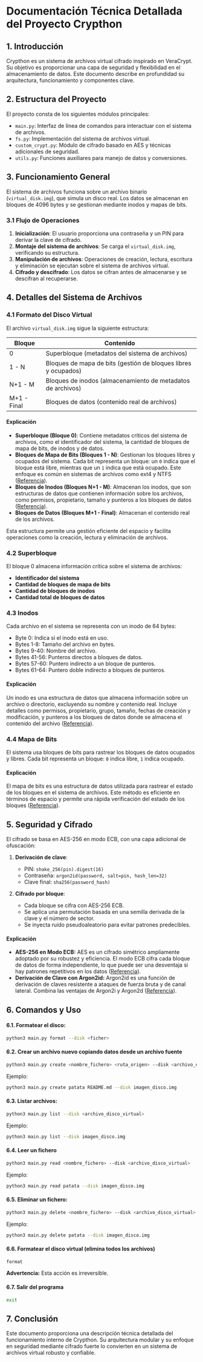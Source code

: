 # Documentación Técnica Detallada del Proyecto Crypthon

## 1. Introducción

Crypthon es un sistema de archivos virtual cifrado inspirado en VeraCrypt. Su objetivo es proporcionar una capa de seguridad y flexibilidad en el almacenamiento de datos. Este documento describe en profundidad su arquitectura, funcionamiento y componentes clave.

## 2. Estructura del Proyecto

El proyecto consta de los siguientes módulos principales:

- `main.py`: Interfaz de línea de comandos para interactuar con el sistema de archivos.
- `fs.py`: Implementación del sistema de archivos virtual.
- `custom_crypt.py`: Módulo de cifrado basado en AES y técnicas adicionales de seguridad.
- `utils.py`: Funciones auxiliares para manejo de datos y conversiones.

## 3. Funcionamiento General

El sistema de archivos funciona sobre un archivo binario (`virtual_disk.img`), que simula un disco real. Los datos se almacenan en bloques de 4096 bytes y se gestionan mediante inodos y mapas de bits.

### 3.1 Flujo de Operaciones

1. **Inicialización**: El usuario proporciona una contraseña y un PIN para derivar la clave de cifrado.
2. **Montaje del sistema de archivos**: Se carga el `virtual_disk.img`, verificando su estructura.
3. **Manipulación de archivos**: Operaciones de creación, lectura, escritura y eliminación se ejecutan sobre el sistema de archivos virtual.
4. **Cifrado y descifrado**: Los datos se cifran antes de almacenarse y se descifran al recuperarse.

## 4. Detalles del Sistema de Archivos

### 4.1 Formato del Disco Virtual

El archivo `virtual_disk.img` sigue la siguiente estructura:

| Bloque      | Contenido                                                      |
| ----------- | -------------------------------------------------------------- |
| 0           | Superbloque (metadatos del sistema de archivos)                |
| 1 - N       | Bloques de mapa de bits (gestión de bloques libres y ocupados) |
| N+1 - M     | Bloques de inodos (almacenamiento de metadatos de archivos)    |
| M+1 - Final | Bloques de datos (contenido real de archivos)                  |

#### Explicación

- **Superbloque (Bloque 0)**: Contiene metadatos críticos del sistema de archivos, como el identificador del sistema, la cantidad de bloques de mapa de bits, de inodos y de datos.
- **Bloques de Mapa de Bits (Bloques 1 - N)**: Gestionan los bloques libres y ocupados del sistema. Cada bit representa un bloque: un `0` indica que el bloque está libre, mientras que un `1` indica que está ocupado. Este enfoque es común en sistemas de archivos como ext4 y NTFS ([Referencia](https://ull-esit-sistemas-operativos.github.io/ssoo-apuntes/so2324/implementaci%C3%B3n_de_sistemas_de_archivos.html)).
- **Bloques de Inodos (Bloques N+1 - M)**: Almacenan los inodos, que son estructuras de datos que contienen información sobre los archivos, como permisos, propietario, tamaño y punteros a los bloques de datos ([Referencia](https://blog.adrianistan.eu/como-funcionan-los-sistemas-basados-en-inodos/)).
- **Bloques de Datos (Bloques M+1 - Final)**: Almacenan el contenido real de los archivos.

Esta estructura permite una gestión eficiente del espacio y facilita operaciones como la creación, lectura y eliminación de archivos.

### 4.2 Superbloque

El bloque 0 almacena información crítica sobre el sistema de archivos:

- **Identificador del sistema**
- **Cantidad de bloques de mapa de bits**
- **Cantidad de bloques de inodos**
- **Cantidad total de bloques de datos**

### 4.3 Inodos

Cada archivo en el sistema se representa con un inodo de 64 bytes:

- Byte 0: Indica si el inodo está en uso.
- Bytes 1-8: Tamaño del archivo en bytes.
- Bytes 9-40: Nombre del archivo.
- Bytes 41-56: Punteros directos a bloques de datos.
- Bytes 57-60: Puntero indirecto a un bloque de punteros.
- Bytes 61-64: Puntero doble indirecto a bloques de punteros.

#### Explicación

Un inodo es una estructura de datos que almacena información sobre un archivo o directorio, excluyendo su nombre y contenido real. Incluye detalles como permisos, propietario, grupo, tamaño, fechas de creación y modificación, y punteros a los bloques de datos donde se almacena el contenido del archivo ([Referencia](https://geekland.eu/inodos-dentires-sistema-archivos/)).

### 4.4 Mapa de Bits

El sistema usa bloques de bits para rastrear los bloques de datos ocupados y libres. Cada bit representa un bloque: `0` indica libre, `1` indica ocupado.

#### Explicación

El mapa de bits es una estructura de datos utilizada para rastrear el estado de los bloques en el sistema de archivos. Este método es eficiente en términos de espacio y permite una rápida verificación del estado de los bloques ([Referencia](https://ull-esit-sistemas-operativos.github.io/ssoo-apuntes/so2324/implementaci%C3%B3n_de_sistemas_de_archivos.html)).

## 5. Seguridad y Cifrado

El cifrado se basa en AES-256 en modo ECB, con una capa adicional de ofuscación:

1. **Derivación de clave**:

   - PIN: `shake_256(pin).digest(16)`
   - Contraseña: `argon2id(password, salt=pin, hash_len=32)`
   - Clave final: `sha256(password_hash)`

2. **Cifrado por bloque**:

   - Cada bloque se cifra con AES-256 ECB.
   - Se aplica una permutación basada en una semilla derivada de la clave y el número de sector.
   - Se inyecta ruido pseudoaleatorio para evitar patrones predecibles.

#### Explicación

- **AES-256 en Modo ECB:** AES es un cifrado simétrico ampliamente adoptado por su robustez y eficiencia. El modo ECB cifra cada bloque de datos de forma independiente, lo que puede ser una desventaja si hay patrones repetitivos en los datos ([Referencia](https://www.kiteworks.com/es/gestion-de-riesgos-de-ciberseguridad/cifrado-aes-256-protege-tus-datos-con-criptografia-de-clave-simetrica/)).
- **Derivación de Clave con Argon2id:** Argon2id es una función de derivación de claves resistente a ataques de fuerza bruta y de canal lateral. Combina las ventajas de Argon2i y Argon2d ([Referencia](https://es.wikipedia.org/wiki/Argon2)).

## 6. Comandos y Uso

#### 6.1. Formatear el disco:
```bash
python3 main.py format --disk <ficher>
```

#### 6.2. Crear un archivo nuevo copiando datos desde un archivo fuente
```bash
python3 main.py create <nombre_fichero> <ruta_origen> --disk <archivo_disco_virtual>
```
Ejemplo:
```bash
python3 main.py create patata README.md --disk imagen_disco.img
```

#### 6.3. Listar archivos:
```bash
python3 main.py list --disk <archivo_disco_virtual>
```
Ejemplo:
```bash
python3 main.py list --disk imagen_disco.img
```

#### 6.4. Leer un fichero
```bash
python3 main.py read <nombre_fichero> --disk <archivo_disco_virtual>
```
Ejemplo:
```bash
python3 main.py read patata --disk imagen_disco.img
```

#### 6.5. Eliminar un fichero:
```bash
python3 main.py delete <nombre_fichero> --disk <archivo_disco_virtual>
```
Ejemplo:
```bash
python3 main.py delete patata --disk imagen_disco.img
```

#### 6.6. Formatear el disco virtual (elimina todos los archivos)
```bash
format
```
**Advertencia:** Esta acción es irreversible.

#### 6.7. Salir del programa
```bash
exit
```

## 7. Conclusión

Este documento proporciona una descripción técnica detallada del funcionamiento interno de Crypthon. Su arquitectura modular y su enfoque en seguridad mediante cifrado fuerte lo convierten en un sistema de archivos virtual robusto y confiable.

